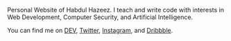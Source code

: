 Personal Website of Habdul Hazeez. I teach and write code with interests in Web Development,
Computer Security, and Artificial Intelligence.

You can find me on [DEV](https://dev.to/ziizium), [Twitter](https://twitter.com/ziizium), [Instagram](https://instagram.com/ziizium), and [Dribbble](https://dribbble.com/ziizium).
